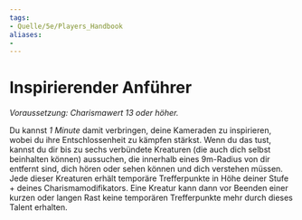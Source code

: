 ```yaml
---
tags:
- Quelle/5e/Players_Handbook
aliases:
- 
---
```

# Inspirierender Anführer

_Voraussetzung: Charismawert 13 oder höher._

Du kannst _1 Minute_ damit verbringen, deine Kameraden zu inspirieren, wobei du ihre Entschlossenheit zu kämpfen stärkst. Wenn du das tust, kannst du dir bis zu sechs verbündete Kreaturen (die auch dich selbst beinhalten können) aussuchen, die innerhalb eines 9m-Radius von dir entfernt sind, dich hören oder sehen können und dich verstehen müssen. Jede dieser Kreaturen erhält temporäre Trefferpunkte in Höhe deiner Stufe + deines Charismamodifikators. Eine Kreatur kann dann vor Beenden einer kurzen oder langen Rast keine temporären Trefferpunkte mehr durch dieses Talent erhalten.